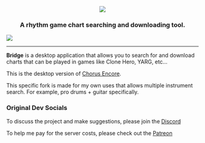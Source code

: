 <p align="center">
  <img src="./src-angular/assets/images/bridge-animation.gif"/>
</p>
<h3 align="center">A rhythm game chart searching and downloading tool.</h3>
<img align="center" src="./src-angular/assets/images/example.png"/>
<hr>

**Bridge** is a desktop application that allows you to search for and download charts that can be played in  games like Clone Hero, YARG, etc...

This is the desktop version of [Chorus Encore](https://www.enchor.us/).

This specific fork is made for my own uses that allows multiple instrument search. For example, pro drums + guitar specifically. 


### Original Dev Socials

To discuss the project and make suggestions, please join the [Discord](https://discord.gg/cqaUXGm)

To help me pay for the server costs, please check out the [Patreon](https://www.patreon.com/ChorusEncore701)
